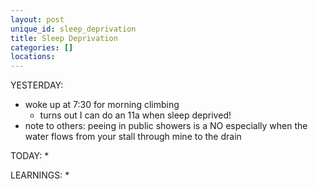 ```yaml
---
layout: post
unique_id: sleep_deprivation
title: Sleep Deprivation
categories: []
locations: 
---
```


YESTERDAY:
* woke up at 7:30 for morning climbing
  * turns out I can do an 11a when sleep deprived!
* note to others: peeing in public showers is a NO especially when the water flows from your stall through mine to the drain

TODAY:
* 

LEARNINGS:
* 
